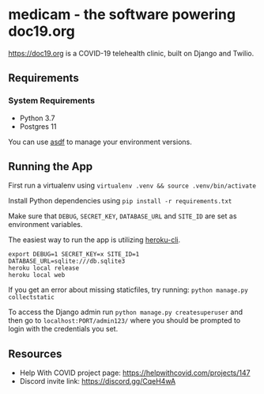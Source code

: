 # medicam - the software powering doc19.org

https://doc19.org is a COVID-19 telehealth clinic, built on Django and Twilio.

## Requirements

### System Requirements

- Python 3.7
- Postgres 11

You can use [asdf] to manage your environment versions.

## Running the App
First run a virtualenv using `virtualenv .venv && source .venv/bin/activate`

Install Python dependencies using `pip install -r requirements.txt`

Make sure that `DEBUG`, `SECRET_KEY`, `DATABASE_URL` and `SITE_ID` are set as environment variables.

The easiest way to run the app is utilizing [heroku-cli].

```
export DEBUG=1 SECRET_KEY=x SITE_ID=1 DATABASE_URL=sqlite:///db.sqlite3
heroku local release
heroku local web
```

If you get an error about missing staticfiles, try running:
`python manage.py collectstatic`

To access the Django admin run `python manage.py createsuperuser` and then go to `localhost:PORT/admin123/` where you should be prompted to login with the credentials you set.

## Resources
- Help With COVID project page: https://helpwithcovid.com/projects/147
- Discord invite link: https://discord.gg/CqeH4wA


[asdf]: https://github.com/asdf-vm/asdf
[heroku-cli]: https://devcenter.heroku.com/articles/heroku-cli#download-and-install
